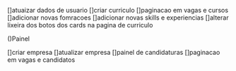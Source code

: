 []atuaizar dados de usuario
[]criar curriculo
[]paginacao em vagas e cursos
[]adicionar novas fomracoes
[]adicionar novas skills e experiencias
[]alterar lixeira dos botos dos cards na pagina de curriculo

()Painel

[]criar empresa
[]atualizar empresa
[]painel de candidaturas
[]paginacao em vagas e candidatos